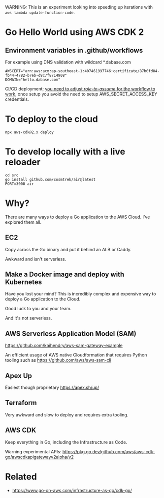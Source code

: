 WARNING: This is an experiment looking into speeding up iterations with `aws lambda update-function-code`.

# Go Hello World using AWS CDK 2


## Environment variables in .github/workflows

For example using DNS validation with wildcard *.dabase.com

    AWSCERT="arn:aws:acm:ap-southeast-1:407461997746:certificate/87b0fd84-fb44-4782-b7eb-d9c7f8714908"
    DOMAIN="hello.dabase.com"

CI/CD deployment; [you need to adjust _role-to-assume_ for the workflow to work](https://youtu.be/WKzVqFsOBSE), once setup you avoid the need to setup AWS_SECRET_ACCESS_KEY credentials.

# To deploy to the cloud

    npx aws-cdk@2.x deploy

# To develop locally with a live reloader

    cd src
    go install github.com/cosmtrek/air@latest
    PORT=3000 air
    
# Why?

There are many ways to deploy a Go application to the AWS Cloud. I've explored them all.

## EC2

Copy across the Go binary and put it behind an ALB or Caddy.

Awkward and isn't serverless.

## Make a Docker image and deploy with Kubernetes

Have you lost your mind? This is incredibly complex and expensive way to deploy a Go application to the Cloud.

Good luck to you and your team.

And it's not serverless.

## AWS Serverless Application Model (SAM)

https://github.com/kaihendry/aws-sam-gateway-example

An efficient usage of AWS native Cloudformation that requires Python tooling such as https://github.com/aws/aws-sam-cli

## Apex Up

Easiest though proprietary https://apex.sh/up/

## Terraform

Very awkward and slow to deploy and requires extra tooling.

## AWS CDK

Keep everything in Go, including the Infrastructure as Code.

Warning experimental APIs: https://pkg.go.dev/github.com/aws/aws-cdk-go/awscdkapigatewayv2alpha/v2

# Related

* https://www.go-on-aws.com/infrastructure-as-go/cdk-go/
